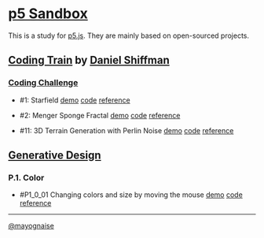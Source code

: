 # [p5 Sandbox][p5-sandbox]

This is a study for [p5.js][p5-js]. They are mainly based on open-sourced projects.

## [Coding Train][coding-train] by [Daniel Shiffman][daniel-shiffman]

### [Coding Challenge][coding-challenge]
- \#1: Starfield [demo][cc1-demo] [code][cc1-code] [reference][cc1-ref]

- \#2: Menger Sponge Fractal [demo][cc2-demo] [code][cc2-code] [reference][cc2-ref]
- \#11: 3D Terrain Generation with Perlin Noise [demo][cc11-demo] [code][cc11-code] [reference][cc11-ref]

## [Generative Design][generative-design]

### P.1. Color
- \#P1\_0\_01 Changing colors and size by moving the mouse [demo][P1_0_01-demo] [code][P1_0_01-code] [reference][P1_0_01-ref]

---

[@mayognaise][mayognaise]

[p5-sandbox]: https://github.com/mayognaise/p5-sandbox
[p5-js]: https://p5js.org
[coding-train]: http://thecodingtrain.com
[daniel-shiffman]: https://shiffman.net
[coding-challenge]: http://thecodingtrain.com/CodingChallenges
[generative-design]: http://www.generative-gestaltung.de/2
[mayognaise]: https://github.com/mayognaise

[cc1-demo]: https://mayognaise.github.io/p5-sandbox/coding-train/cc1-starfield
[cc1-code]: https://github.com/mayognaise/p5-sandbox/tree/master/coding-train/cc1-starfield
[cc1-ref]: http://thecodingtrain.com/CodingChallenges/001-starfield.html
[cc2-code]: https://github.com/mayognaise/p5-sandbox/tree/master/coding-train/cc2-menger-sponge
[cc2-demo]: https://mayognaise.github.io/p5-sandbox/coding-train/cc2-menger-sponge
[cc2-ref]: http://thecodingtrain.com/CodingChallenges/002-mengersponge.html
[cc11-code]: https://github.com/mayognaise/p5-sandbox/tree/master/coding-train/cc11-perlinnoiseterrain
[cc11-demo]: https://mayognaise.github.io/p5-sandbox/coding-train/cc11-perlinnoiseterrain
[cc11-ref]: http://thecodingtrain.com/CodingChallenges/011-perlinnoiseterrain.html
[P1_0_01-code]: https://github.com/mayognaise/p5-sandbox/tree/master/generative-design/P_1_0_01
[P1_0_01-demo]: https://mayognaise.github.io/p5-sandbox/generative-design/P_1_0_01
[P1_0_01-ref]: https://editor.p5js.org/generative-design/sketches/P_1_0_01
